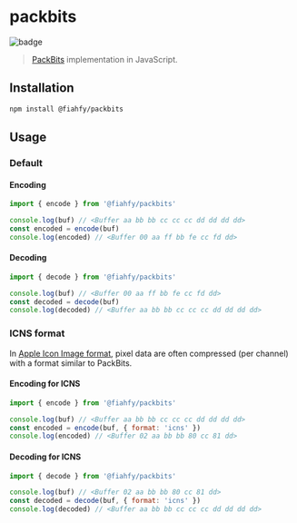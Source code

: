 # packbits

![badge](https://github.com/fiahfy/packbits/workflows/Node.js%20Package/badge.svg)

> [PackBits](https://en.wikipedia.org/wiki/PackBits) implementation in JavaScript.

## Installation

```bash
npm install @fiahfy/packbits
```

## Usage

### Default

#### Encoding

```js
import { encode } from '@fiahfy/packbits'

console.log(buf) // <Buffer aa bb bb cc cc cc dd dd dd dd>
const encoded = encode(buf)
console.log(encoded) // <Buffer 00 aa ff bb fe cc fd dd>
```

#### Decoding

```js
import { decode } from '@fiahfy/packbits'

console.log(buf) // <Buffer 00 aa ff bb fe cc fd dd>
const decoded = decode(buf)
console.log(decoded) // <Buffer aa bb bb cc cc cc dd dd dd dd>
```

### ICNS format

In [Apple Icon Image format](https://en.wikipedia.org/wiki/Apple_Icon_Image_format), pixel data are often compressed (per channel) with a format similar to PackBits.

#### Encoding for ICNS

```js
import { encode } from '@fiahfy/packbits'

console.log(buf) // <Buffer aa bb bb cc cc cc dd dd dd dd>
const encoded = encode(buf, { format: 'icns' })
console.log(encoded) // <Buffer 02 aa bb bb 80 cc 81 dd>
```

#### Decoding for ICNS

```js
import { decode } from '@fiahfy/packbits'

console.log(buf) // <Buffer 02 aa bb bb 80 cc 81 dd>
const decoded = decode(buf, { format: 'icns' })
console.log(decoded) // <Buffer aa bb bb cc cc cc dd dd dd dd>
```
